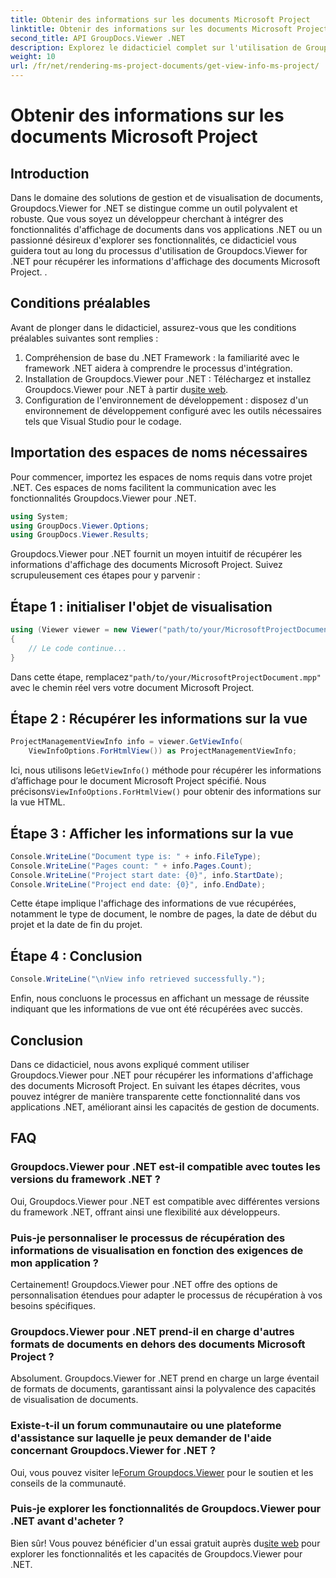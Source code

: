 ```yaml
---
title: Obtenir des informations sur les documents Microsoft Project
linktitle: Obtenir des informations sur les documents Microsoft Project
second_title: API GroupDocs.Viewer .NET
description: Explorez le didacticiel complet sur l'utilisation de Groupdocs.Viewer pour .NET pour récupérer facilement les informations d'affichage des documents Microsoft Project.
weight: 10
url: /fr/net/rendering-ms-project-documents/get-view-info-ms-project/
---
```


# Obtenir des informations sur les documents Microsoft Project

## Introduction
Dans le domaine des solutions de gestion et de visualisation de documents, Groupdocs.Viewer for .NET se distingue comme un outil polyvalent et robuste. Que vous soyez un développeur cherchant à intégrer des fonctionnalités d'affichage de documents dans vos applications .NET ou un passionné désireux d'explorer ses fonctionnalités, ce didacticiel vous guidera tout au long du processus d'utilisation de Groupdocs.Viewer for .NET pour récupérer les informations d'affichage des documents Microsoft Project. .
## Conditions préalables
Avant de plonger dans le didacticiel, assurez-vous que les conditions préalables suivantes sont remplies :
1. Compréhension de base du .NET Framework : la familiarité avec le framework .NET aidera à comprendre le processus d'intégration.
2.  Installation de Groupdocs.Viewer pour .NET : Téléchargez et installez Groupdocs.Viewer pour .NET à partir du[site web](https://releases.groupdocs.com/viewer/net/).
3. Configuration de l'environnement de développement : disposez d'un environnement de développement configuré avec les outils nécessaires tels que Visual Studio pour le codage.

## Importation des espaces de noms nécessaires
Pour commencer, importez les espaces de noms requis dans votre projet .NET. Ces espaces de noms facilitent la communication avec les fonctionnalités Groupdocs.Viewer pour .NET.

```csharp
using System;
using GroupDocs.Viewer.Options;
using GroupDocs.Viewer.Results;
```

Groupdocs.Viewer pour .NET fournit un moyen intuitif de récupérer les informations d'affichage des documents Microsoft Project. Suivez scrupuleusement ces étapes pour y parvenir :
## Étape 1 : initialiser l'objet de visualisation
```csharp
using (Viewer viewer = new Viewer("path/to/your/MicrosoftProjectDocument.mpp"))
{
    // Le code continue...
}
```
 Dans cette étape, remplacez`"path/to/your/MicrosoftProjectDocument.mpp"` avec le chemin réel vers votre document Microsoft Project.
## Étape 2 : Récupérer les informations sur la vue
```csharp
ProjectManagementViewInfo info = viewer.GetViewInfo(
    ViewInfoOptions.ForHtmlView()) as ProjectManagementViewInfo;
```
 Ici, nous utilisons le`GetViewInfo()` méthode pour récupérer les informations d’affichage pour le document Microsoft Project spécifié. Nous précisons`ViewInfoOptions.ForHtmlView()` pour obtenir des informations sur la vue HTML.
## Étape 3 : Afficher les informations sur la vue
```csharp
Console.WriteLine("Document type is: " + info.FileType);
Console.WriteLine("Pages count: " + info.Pages.Count);
Console.WriteLine("Project start date: {0}", info.StartDate);
Console.WriteLine("Project end date: {0}", info.EndDate);
```
Cette étape implique l'affichage des informations de vue récupérées, notamment le type de document, le nombre de pages, la date de début du projet et la date de fin du projet.
## Étape 4 : Conclusion
```csharp
Console.WriteLine("\nView info retrieved successfully.");
```
Enfin, nous concluons le processus en affichant un message de réussite indiquant que les informations de vue ont été récupérées avec succès.

## Conclusion
Dans ce didacticiel, nous avons expliqué comment utiliser Groupdocs.Viewer pour .NET pour récupérer les informations d'affichage des documents Microsoft Project. En suivant les étapes décrites, vous pouvez intégrer de manière transparente cette fonctionnalité dans vos applications .NET, améliorant ainsi les capacités de gestion de documents.
## FAQ

### Groupdocs.Viewer pour .NET est-il compatible avec toutes les versions du framework .NET ?

Oui, Groupdocs.Viewer pour .NET est compatible avec différentes versions du framework .NET, offrant ainsi une flexibilité aux développeurs.

### Puis-je personnaliser le processus de récupération des informations de visualisation en fonction des exigences de mon application ?

Certainement! Groupdocs.Viewer pour .NET offre des options de personnalisation étendues pour adapter le processus de récupération à vos besoins spécifiques.

### Groupdocs.Viewer pour .NET prend-il en charge d'autres formats de documents en dehors des documents Microsoft Project ?

Absolument. Groupdocs.Viewer for .NET prend en charge un large éventail de formats de documents, garantissant ainsi la polyvalence des capacités de visualisation de documents.

### Existe-t-il un forum communautaire ou une plateforme d'assistance sur laquelle je peux demander de l'aide concernant Groupdocs.Viewer for .NET ?

 Oui, vous pouvez visiter le[Forum Groupdocs.Viewer](https://forum.groupdocs.com/c/viewer/9) pour le soutien et les conseils de la communauté.

### Puis-je explorer les fonctionnalités de Groupdocs.Viewer pour .NET avant d'acheter ?

 Bien sûr! Vous pouvez bénéficier d'un essai gratuit auprès du[site web](https://releases.groupdocs.com/) pour explorer les fonctionnalités et les capacités de Groupdocs.Viewer pour .NET.